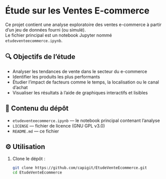 # Étude sur les Ventes E-commerce

Ce projet contient une analyse exploratoire des ventes e-commerce à partir d’un jeu de données fourni (ou simulé).  
Le fichier principal est un notebook Jupyter nommé `etudeventeecommerce.ipynb`.

## 🔍 Objectifs de l’étude

- Analyser les tendances de vente dans le secteur du e-commerce
- Identifier les produits les plus performants
- Étudier l’impact de facteurs comme le temps, la localisation ou le canal d’achat
- Visualiser les résultats à l’aide de graphiques interactifs et lisibles

## 📁 Contenu du dépôt

- `etudeventeecommerce.ipynb` — le notebook principal contenant l’analyse
- `LICENSE` — fichier de licence (GNU GPL v3.0)
- `README.md` — ce fichier

## ⚙️ Utilisation

1. Clone le dépôt :
   ```bash
   git clone https://github.com/capigit/EtudeVenteEcommerce.git
   cd EtudeVenteEcommerce
